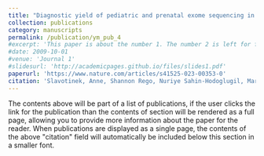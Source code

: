 ```yaml
---
title: "Diagnostic yield of pediatric and prenatal exome sequencing in a diverse population"
collection: publications
category: manuscripts
permalink: /publication/ym_pub_4
#excerpt: 'This paper is about the number 1. The number 2 is left for future work.'
#date: 2009-10-01
#venue: 'Journal 1'
#slidesurl: 'http://academicpages.github.io/files/slides1.pdf'
paperurl: 'https://www.nature.com/articles/s41525-023-00353-0'
citation: 'Slavotinek, Anne, Shannon Rego, Nuriye Sahin-Hodoglugil, Mark Kvale, Billie Lianoglou, Tiffany Yip, Hannah Hoban,... Mavura, Yusuph,... Neil Risch, Pui-Yan Kwok and Mary E. Norton. NPJ genomic medicine 8, no. 1 (2023): 10.'
---
```


The contents above will be part of a list of publications, if the user clicks the link for the publication than the contents of section will be rendered as a full page, allowing you to provide more information about the paper for the reader. When publications are displayed as a single page, the contents of the above "citation" field will automatically be included below this section in a smaller font.
